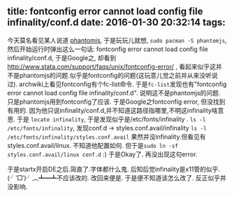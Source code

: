 title: fontconfig error cannot load config file infinality/conf.d
date: 2016-01-30 20:32:14
tags:
---
今天莫名看见某人说道 [phantomjs](http://phantomjs.org/),
于是玩玩儿就想, `sudo pacman -S phantomjs`,
然后开始运行时弹出这么一句话:
fontconfig error cannot load config file infinality/conf.d,
于是Google之, 却看到 http://www.stata.com/support/faqs/unix/fontconfig-error/ ,
看起来似乎这并不是phantomjs的问题.似乎是fontconfig的问题(这玩意儿觉之前并从来没听说过).
archwiki上看见fontconfig有个fc-list命令.
于是`fc-list`发现也有"fontconfig error cannot load config file infinality/conf.d".
说明这不是phantomjs的问题. 只是phantomjs用到fontconfig了应该.
于是Google之fontconfig error, 但没找到有用的.
因为他只说infinality/conf.d,并不知道这路径指哪里,不明这infinality啥意思.
于是 `locate infinality`, 于是发现似乎是/etc/fonts/infinality .
`ls -l /etc/fonts/infinality`, 发现conf.d -> styles.conf.avail/infinality
`ls -l /etc/fonts/infinality/styles.conf.avail`
果然并没infinality.但看见有styles.conf.avail/linux.
不知道他配置如何. 但于是`sudo ln -sf styles.conf.avail/linux conf.d`
:) 于是Okay了. 再没出现这句error.

于是startx开启DE之后.简直了.字体都什么鬼.
后知后觉infinality是x11管的似乎.
(╯‵□′)╯︵┻━┻不应该改的.
改回来便是.
于是便不知道该怎么改了.
反正似乎并没影响.
